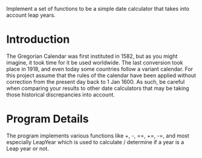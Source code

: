 Implement a set of functions to be a simple date calculator that takes into account leap years.
# Introduction #

The Gregorian Calendar was first instituted in 1582, but as you might imagine, it took time for it be used worldwide. The last conversion took place in 1918, and even today some countries follow a variant calendar. For this project assume that the rules of the calendar have been applied without correction from the present day back to 1 Jan 1600. As such, be careful when comparing your results to other date calculators that may be taking those historical discrepancies into account.


# Program Details #

The program implements various functions like +, -, ==, +=, -=, and most especially LeapYear which is used to calculate / determine if a year is a Leap year or not.